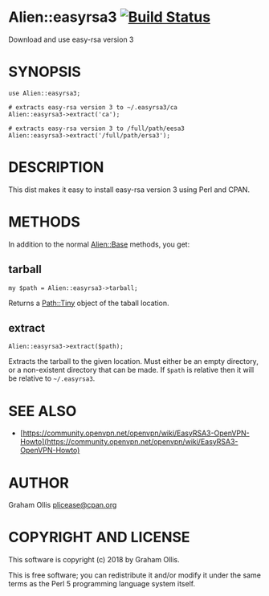 # Alien::easyrsa3 [![Build Status](https://secure.travis-ci.org/plicease/Alien-easyrsa3.png)](http://travis-ci.org/plicease/Alien-easyrsa3)

Download and use easy-rsa version 3

# SYNOPSIS

    use Alien::easyrsa3;
    
    # extracts easy-rsa version 3 to ~/.easyrsa3/ca
    Alien::easyrsa3->extract('ca');

    # extracts easy-rsa version 3 to /full/path/eesa3
    Alien::easyrsa3->extract('/full/path/ersa3');

# DESCRIPTION

This dist makes it easy to install easy-rsa version 3 using Perl and CPAN.

# METHODS

In addition to the normal [Alien::Base](https://metacpan.org/pod/Alien::Base) methods, you get:

## tarball

    my $path = Alien::easyrsa3->tarball;

Returns a [Path::Tiny](https://metacpan.org/pod/Path::Tiny) object of the taball location.

## extract

    Alien::easyrsa3->extract($path);

Extracts the tarball to the given location.  Must either be an
empty directory, or a non-existent directory that can be made.
If `$path` is relative then it will be relative to `~/.easyrsa3`.

# SEE ALSO

- [https://community.openvpn.net/openvpn/wiki/EasyRSA3-OpenVPN-Howto](https://community.openvpn.net/openvpn/wiki/EasyRSA3-OpenVPN-Howto)

# AUTHOR

Graham Ollis <plicease@cpan.org>

# COPYRIGHT AND LICENSE

This software is copyright (c) 2018 by Graham Ollis.

This is free software; you can redistribute it and/or modify it under
the same terms as the Perl 5 programming language system itself.
